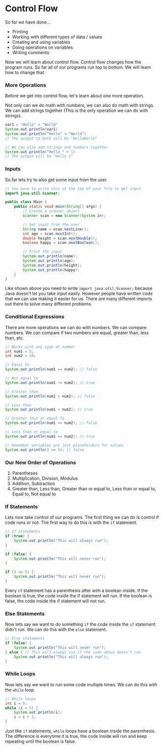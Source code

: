 # Control Flow
So far we have done...
- Printing
- Working with different types of data / values
- Creating and using variables
- Doing operations on variables
- Writing comments

Now we will learn about control flow. Control flow changes how the program runs. So far all of our programs run top to bottom. We will learn how to change that.

### More Operations
Before we get into control flow, let's learn about one more operation.

Not only can we do math with numbers, we can also do math with strings. We can add strings together (This is the only operation we can do with strings).

```java
var1 = "Hello" + "World"
System.out.println(var1)
System.out.println("Hello" + "World")
// The output to both will be "HelloWorld"

// We can also add strings and numbers together
System.out.println("Hello " + 1)
// The output will be "Hello 1"
```

### Inputs
So far lets try to also get some input from the user.

```java
// You have to write this at the top of your file to get input
import java.util.Scanner;

public class Main {
    public static void main(String[] args) {
        // Create a scanner object
        Scanner scan = new Scanner(System.in);

        // Get input from the user
        String name = scan.nextLine();
        int age = scan.nextInt();
        double height = scan.nextDouble();
        boolean happy = scan.nextBoolean();

        // Print the input
        System.out.println(name);
        System.out.println(age);
        System.out.println(height);
        System.out.println(happy);
    }
}
```

Like shown above you need to write `import java.util.Scanner;` because Java doesn't let you take input easily. However people have written code that we can use making it easier for us. There are many different imports out there to solve many different problems.

### Conditional Expressions
There are more operations we can do with numbers. We can compare numbers. We can compare if two numbers are equal, greater than, less than, etc.

```java
// Works with any type of number
int num1 = 5;
int num2 = 10;

// Equal to
System.out.println(num1 == num2); // false

// Not equal to
System.out.println(num1 != num2); // true

// Greater than
System.out.println(num1 > num2); // false

// Less than
System.out.println(num1 < num2); // true

// Greater than or equal to
System.out.println(num1 >= num2); // false

// Less than or equal to
System.out.println(num1 <= num2); // true

// Remember variables are just placeholders for values
System.out.println(3 == 5); // false
```

### Our New Order of Operations
1. Parentheses
2. Multiplication, Division, Modulus
3. Addition, Subtraction
4. Greater than, Less than, Greater than or equal to, Less than or equal to, Equal to, Not equal to

### If Statements
Lets now take control of our programs. The first thing we can do is control if code runs or not. The first way to do this is with the `if` statement.

```java
// If statements
if (true) {
    System.out.println("This will always run");
}

if (false) {
    System.out.println("This will never run");
}

if (3 == 5) {
    System.out.println("This will never run");
}
```

Every `if` statement has a parenthesis after with a boolean inside. If the boolean is true, the code inside the if statement will run. If the boolean is false, the code inside the if statement will not run.

### Else Statements
Now lets say we want to do something `if` the code inside the `if` statement didn't run. We can do this with the `else` statement.

```java
// Else statements
if (false) {
    System.out.println("This will never run");
} else { // This will always run if the code above doesn't run
    System.out.println("This will always run");
}
```

### While Loops
Now lets say we want to run some code multiple times. We can do this with the `while` loop.

```java
// While loops
int i = 0;
while (i < 5) {
    System.out.println(i);
    i = i + 1;
}
```

Just like `if` statements, `while` loops have a boolean inside the parenthesis. The difference is everytime it is true, the code inside will run and keep repeating until the boolean is false.